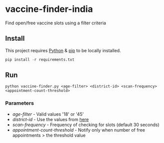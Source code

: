 # vaccine-finder-india
Find open/free vaccine slots using a filter criteria

## Install

This project requires [Python](https://www.python.org/downloads/) & [pip](https://pypi.org/project/pip/) to be locally installed.

```python
pip install -r requirements.txt
```

## Run

```
python vaccine-finder.py <age-filter> <district-id> <scan-frequency> <appointment-count-threshold> 
```
### Parameters
* _age-filter_ - Valid values '18' or '45'
* _district-id_ - Use the values from [here](https://cdn-api.co-vin.in/api/v2/admin/location/districts/16)
* _scan-frequency_ - Frequency of checking for slots (default 30 seconds)
* _appointment-count-threshold_ - Notify only when number of free appointments > the threshold value